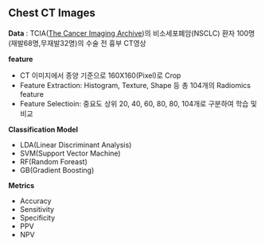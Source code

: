 ## Chest CT Images  
**Data** : TCIA([The Cancer Imaging Archive](https://www.cancerimagingarchive.net/))의 비소세포폐암(NSCLC) 환자 100명(재발68명,무재발32명)의 수술 전 흉부 CT영상 
  
**feature**   
- CT 이미지에서 종양 기준으로 160X160(Pixel)로 Crop 
- Feature Extraction: Histogram, Texture, Shape 등 총 104개의 Radiomics feature   
- Feature Selectioin: 중요도 상위 20, 40, 60, 80, 80, 104개로 구분하여 학습 및 비교 

**Classification Model**
- LDA(Linear Discriminant Analysis)  
- SVM(Support Vector Machine)  
- RF(Random Foreast)
- GB(Gradient Boosting)   

**Metrics**
- Accuracy  
- Sensitivity   
- Specificity  
- PPV  
- NPV  
